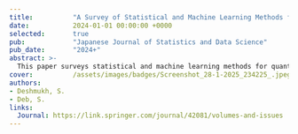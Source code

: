 ```yaml
---
title:          "A Survey of Statistical and Machine Learning Methods for Quantile Regression in Time Series"
date:           2024-01-01 00:00:00 +0000
selected:       true
pub:            "Japanese Journal of Statistics and Data Science"
pub_date:       "2024+"
abstract: >-
  This paper surveys statistical and machine learning methods for quantile regression in time series, focusing on their suitability for predicting dengue outbreaks.
cover:          /assets/images/badges/Screenshot_28-1-2025_234225_.jpeg
authors:
- Deshmukh, S.
- Deb, S.
links:
  Journal: https://link.springer.com/journal/42081/volumes-and-issues
---
```

